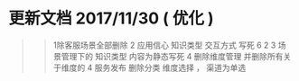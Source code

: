 # 更新文档  2017/11/30  ( 优化 )
>>   1除客服场景全部删除
>>   2 应用信心 知识类型 交互方式 写死 6 2
>>   3 场景管理下的 知识类型 内容为静态写死
>>   4 删除维度管理 并删除所有关于维度的
>>   4 服务发布 删除分类 维度选择 ， 渠道为单选